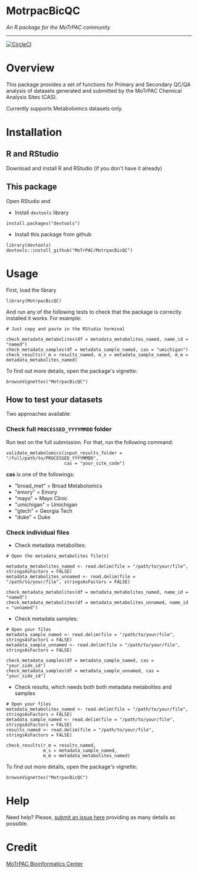 # MotrpacBicQC

*An R package for the MoTrPAC community*

---

[![CircleCI](https://circleci.com/gh/MoTrPAC/MotrpacBicQC.svg?style=svg)](https://circleci.com/gh/MoTrPAC/MotrpacBicQC)

  
# Overview

This package provides a set of functions for Primary and Secondary 
QC/QA analysis of datasets generated and submitted by the MoTrPAC
Chemical Analysis Sites (CAS).

Currently supports Metabolomics datasets only.

# Installation

## R and RStudio

Download and install R and RStudio (if you don't have it already)

## This package

Open RStudio and

- Install `devtools` library

```
install.packages("devtools")
```

- Install this package from github

```
library(devtools)
devtools::install_github("MoTrPAC/MotrpacBicQC")
```

# Usage

First, load the library

```
library(MotrpacBicQC)
```

And run any of the following tests to check that the package 
is correctly installed it works. For example:

```
# Just copy and paste in the RStudio terminal

check_metadata_metabolites(df = metadata_metabolites_named, name_id = "named")
check_metadata_samples(df = metadata_sample_named, cas = "umichigan")
check_results(r_m = results_named, m_s = metadata_sample_named, m_m = metadata_metabolites_named)
```

To find out more details, open the package's vignette:

```
browseVignettes("MotrpacBicQC")
```

## How to test your datasets

Two approaches available:

### Check full `PROCESSED_YYYYMMDD` folder

Run test on the full submission. For that, run the following command:

```
validate_metabolomics(input_results_folder = "/full/path/to/PROCESSED_YYYYMMDD", 
                      cas = "your_site_code")
```

**cas** is one of the followings:

- "broad_met" = Broad Metabolomics
- "emory"     = Emory
- "mayo"      = Mayo Clinic
- "umichigan" = Umichigan
- "gtech"     = Georgia Tech
- "duke"      = Duke

### Check individual files

- Check metadata metabolites:

```
# Open the metadata_metabolites file(s)

metadata_metabolites_named <- read.delim(file = "/path/to/your/file", stringsAsFactors = FALSE)
metadata_metabolites_unnamed <- read.delim(file = "/path/to/your/file", stringsAsFactors = FALSE)

check_metadata_metabolites(df = metadata_metabolites_named, name_id = "named")
check_metadata_metabolites(df = metadata_metabolites_unnamed, name_id = "unnamed")

```

- Check metadata samples:

```
# Open your files
metadata_sample_named <- read.delim(file = "/path/to/your/file", stringsAsFactors = FALSE)
metadata_sample_unnamed <- read.delim(file = "/path/to/your/file", stringsAsFactors = FALSE)

check_metadata_samples(df = metadata_sample_named, cas = "your_side_id")
check_metadata_samples(df = metadata_sample_unnamed, cas = "your_side_id")
```

- Check results, which needs both both metadata metabolites and samples

```
# Open your files
metadata_metabolites_named <- read.delim(file = "/path/to/your/file", stringsAsFactors = FALSE)
metadata_sample_named <- read.delim(file = "/path/to/your/file", stringsAsFactors = FALSE)
results_named <- read.delim(file = "/path/to/your/file", stringsAsFactors = FALSE)

check_results(r_m = results_named, 
              m_s = metadata_sample_named, 
              m_m = metadata_metabolites_named)
```

To find out more details, open the package's vignette:

```
browseVignettes("MotrpacBicQC")
```

# Help

Need help? Please, [submit an issue here](https://github.com/MoTrPAC/MotrpacBicQC/issues) 
providing as many details as possible.

# Credit

[MoTrPAC Bioinformatics Center](https://motrpac-data.org/)



